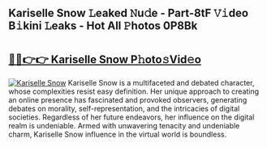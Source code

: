 ## Kariselle Snow 𝙻eaked 𝙽u𝚍e - Part-8tF 𝚅𝚒deo B𝚒kini 𝙻eaks - Hot All 𝙿hotos 0P8Bk

# <h2><a href="http://ld2l8d.urlbe.top/?page=Kariselle+Snow">🔗🔗👉👉 Kariselle Snow P𝚑oto𝚜Vid𝚎o</a></h2>

[![Kariselle Snow](https://i.imgur.com/eBuTRDB.gif)](http://ld2l8d.urlbe.top/?page=Kariselle+Snow)
Kariselle Snow is a multifaceted and debated character, whose complexities resist easy definition. Her unique approach to creating an online presence has fascinated and provoked observers, generating debates on morality, self-representation, and the intricacies of digital societies. Regardless of her future endeavors, her influence on the digital realm is undeniable. Armed with unwavering tenacity and undeniable charm, Kariselle Snow influence in the virtual world is boundless.

